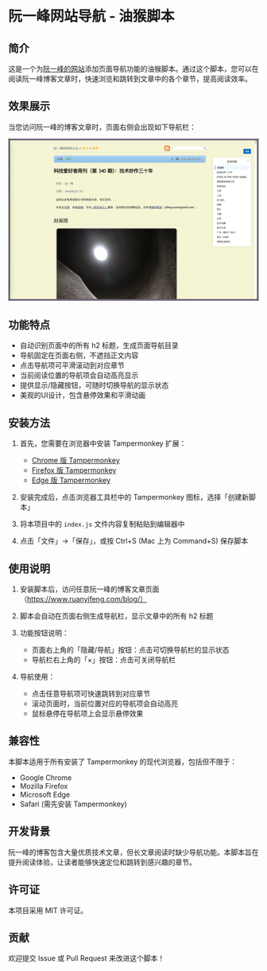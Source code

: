 # 阮一峰网站导航 - 油猴脚本

## 简介

这是一个为[阮一峰的网站](https://www.ruanyifeng.com/blog/)添加页面导航功能的油猴脚本。通过这个脚本，您可以在阅读阮一峰博客文章时，快速浏览和跳转到文章中的各个章节，提高阅读效率。

## 效果展示

当您访问阮一峰的博客文章时，页面右侧会出现如下导航栏：

![导航栏示例](./image.png)

## 功能特点

- 自动识别页面中的所有 h2 标题，生成页面导航目录
- 导航固定在页面右侧，不遮挡正文内容
- 点击导航项可平滑滚动到对应章节
- 当前阅读位置的导航项会自动高亮显示
- 提供显示/隐藏按钮，可随时切换导航的显示状态
- 美观的UI设计，包含悬停效果和平滑动画

## 安装方法

1. 首先，您需要在浏览器中安装 Tampermonkey 扩展：
   - [Chrome 版 Tampermonkey](https://chrome.google.com/webstore/detail/tampermonkey/dhdgffkkebhmkfjojejmpbldmpobfkfo)
   - [Firefox 版 Tampermonkey](https://addons.mozilla.org/en-US/firefox/addon/tampermonkey/)
   - [Edge 版 Tampermonkey](https://microsoftedge.microsoft.com/addons/detail/tampermonkey/iikmkjmpaadaobahmlepeloendndfphd)

2. 安装完成后，点击浏览器工具栏中的 Tampermonkey 图标，选择「创建新脚本」

3. 将本项目中的 `index.js` 文件内容复制粘贴到编辑器中

4. 点击「文件」→「保存」，或按 Ctrl+S (Mac 上为 Command+S) 保存脚本

## 使用说明

1. 安装脚本后，访问任意阮一峰的博客文章页面（https://www.ruanyifeng.com/blog/）

2. 脚本会自动在页面右侧生成导航栏，显示文章中的所有 h2 标题

3. 功能按钮说明：
   - 页面右上角的「隐藏/导航」按钮：点击可切换导航栏的显示状态
   - 导航栏右上角的「×」按钮：点击可关闭导航栏

4. 导航使用：
   - 点击任意导航项可快速跳转到对应章节
   - 滚动页面时，当前位置对应的导航项会自动高亮
   - 鼠标悬停在导航项上会显示悬停效果


## 兼容性

本脚本适用于所有安装了 Tampermonkey 的现代浏览器，包括但不限于：
- Google Chrome
- Mozilla Firefox
- Microsoft Edge
- Safari (需先安装 Tampermonkey)

## 开发背景

阮一峰的博客包含大量优质技术文章，但长文章阅读时缺少导航功能。本脚本旨在提升阅读体验，让读者能够快速定位和跳转到感兴趣的章节。

## 许可证

本项目采用 MIT 许可证。

## 贡献

欢迎提交 Issue 或 Pull Request 来改进这个脚本！
